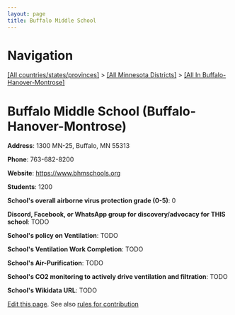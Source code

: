 ```yaml
---
layout: page
title: Buffalo Middle School
---
```

# Navigation

[[All countries/states/provinces]](../../..) > [[All Minnesota Districts]](../..) > [[All In Buffalo-Hanover-Montrose]](..)

# Buffalo Middle School (Buffalo-Hanover-Montrose)

**Address**: 1300 MN-25, Buffalo, MN 55313

**Phone**: 763-682-8200

**Website**: <https://www.bhmschools.org>

**Students**: 1200

**School's overall airborne virus protection grade (0-5)**: 0

**Discord, Facebook, or WhatsApp group for discovery/advocacy for THIS school**: TODO

**School's policy on Ventilation**: TODO

**School's Ventilation Work Completion**: TODO

**School's Air-Purification**: TODO

**School's CO2 monitoring to actively drive ventilation and filtration**: TODO

**School's Wikidata URL**: TODO


[Edit this page](https://github.com/ventilate-schools/MN/edit/main/./Buffalo-Hanover-Montrose/Buffalo_Middle_School.md). See also [rules for contribution](../../../contribution-rules/)